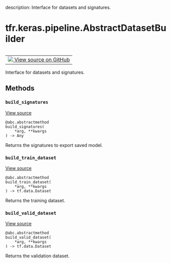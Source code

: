 description: Interface for datasets and signatures.

<div itemscope itemtype="http://developers.google.com/ReferenceObject">
<meta itemprop="name" content="tfr.keras.pipeline.AbstractDatasetBuilder" />
<meta itemprop="path" content="Stable" />
<meta itemprop="property" content="build_signatures"/>
<meta itemprop="property" content="build_train_dataset"/>
<meta itemprop="property" content="build_valid_dataset"/>
</div>

# tfr.keras.pipeline.AbstractDatasetBuilder

<!-- Insert buttons and diff -->

<table class="tfo-notebook-buttons tfo-api nocontent" align="left">
<td>
  <a target="_blank" href="https://github.com/tensorflow/ranking/tree/master/tensorflow_ranking/python/keras/pipeline.py#L43-L59">
    <img src="https://www.tensorflow.org/images/GitHub-Mark-32px.png" />
    View source on GitHub
  </a>
</td>
</table>

Interface for datasets and signatures.

<!-- Placeholder for "Used in" -->

## Methods

<h3 id="build_signatures"><code>build_signatures</code></h3>

<a target="_blank" href="https://github.com/tensorflow/ranking/tree/master/tensorflow_ranking/python/keras/pipeline.py#L56-L59">View
source</a>

<pre class="devsite-click-to-copy prettyprint lang-py tfo-signature-link">
<code>@abc.abstractmethod</code>
<code>build_signatures(
    *arg, **kwargs
) -> Any
</code></pre>

Returns the signatures to export saved model.

<h3 id="build_train_dataset"><code>build_train_dataset</code></h3>

<a target="_blank" href="https://github.com/tensorflow/ranking/tree/master/tensorflow_ranking/python/keras/pipeline.py#L46-L49">View
source</a>

<pre class="devsite-click-to-copy prettyprint lang-py tfo-signature-link">
<code>@abc.abstractmethod</code>
<code>build_train_dataset(
    *arg, **kwargs
) -> tf.data.Dataset
</code></pre>

Returns the training dataset.

<h3 id="build_valid_dataset"><code>build_valid_dataset</code></h3>

<a target="_blank" href="https://github.com/tensorflow/ranking/tree/master/tensorflow_ranking/python/keras/pipeline.py#L51-L54">View
source</a>

<pre class="devsite-click-to-copy prettyprint lang-py tfo-signature-link">
<code>@abc.abstractmethod</code>
<code>build_valid_dataset(
    *arg, **kwargs
) -> tf.data.Dataset
</code></pre>

Returns the validation dataset.
